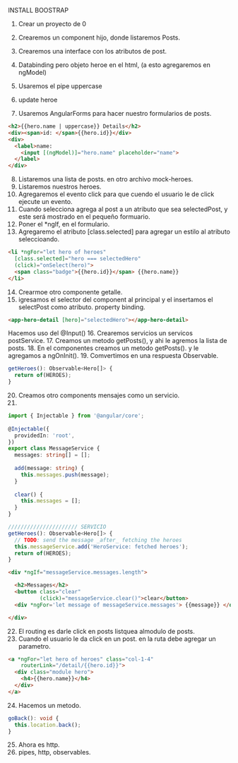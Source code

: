 INSTALL BOOSTRAP


1. Crear un proyecto de 0
2. Crearemos un component hijo, donde listaremos Posts.
3. Crearemos una interface con los atributos de post.
4. Databinding pero objeto heroe en el html, (a esto agregaremos en ngModel)
5. Usaremos el pipe uppercase

6. update heroe
7. Usaremos AngularForms para hacer nuestro formularios de posts.


```html
<h2>{{hero.name | uppercase}} Details</h2>
<div><span>id: </span>{{hero.id}}</div>
<div>
  <label>name:
    <input [(ngModel)]="hero.name" placeholder="name">
  </label>
</div>
```
8. Listaremos una lista de posts. en otro archivo mock-heroes.
9. Listaremos nuestros heroes.
10. Agregaremos el evento click para que cuendo el usuario le de click ejecute un evento.
11. Cuando selecciona agrega al post a un atributo que sea selectedPost, y este será mostrado en el pequeño formuario.
12. Poner el *ngIf, en el formulario.
13. Agregaremo el atributo [class.selected] para agregar un estilo al atributo seleccioando.
```html
<li *ngFor="let hero of heroes"
  [class.selected]="hero === selectedHero"
  (click)="onSelect(hero)">
  <span class="badge">{{hero.id}}</span> {{hero.name}}
</li>
```
14. Crearmoe otro componente getalle.
15. igresamos el selector del component al principal y el insertamos el selectPost como atributo. property binding.
```html
<app-hero-detail [hero]="selectedHero"></app-hero-detail>
```
Hacemos uso del @Input()
16. Crearemos servicios un servicos postService.
17. Creamos un metodo getPosts(), y ahi le agremos la lista de posts.
18. En el componentes creamos un metodo getPosts(). y le agregamos a ngOnInit().
19. Comvertimos en una respuesta Observable.
```ts
getHeroes(): Observable<Hero[]> {
  return of(HEROES);
}
```
20. Creamos otro components mensajes como un servicio.
21. 
```ts
import { Injectable } from '@angular/core';
 
@Injectable({
  providedIn: 'root',
})
export class MessageService {
  messages: string[] = [];
 
  add(message: string) {
    this.messages.push(message);
  }
 
  clear() {
    this.messages = [];
  }
}

////////////////////// SERVICIO
getHeroes(): Observable<Hero[]> {
  // TODO: send the message _after_ fetching the heroes
  this.messageService.add('HeroService: fetched heroes');
  return of(HEROES);
}


```

```html
<div *ngIf="messageService.messages.length">

  <h2>Messages</h2>
  <button class="clear"
          (click)="messageService.clear()">clear</button>
  <div *ngFor='let message of messageService.messages'> {{message}} </div>

</div>
```

22. El routing es darle click en posts listquea almodulo de posts.
23. Cuando el usuario le da click en un post. en la ruta debe agregar un parametro.
```html
<a *ngFor="let hero of heroes" class="col-1-4"
    routerLink="/detail/{{hero.id}}">
  <div class="module hero">
    <h4>{{hero.name}}</h4>
  </div>
</a>
```
24. Hacemos un metodo.

```ts
goBack(): void {
  this.location.back();
}
```

25. Ahora es http.
26. pipes, http, observables.
